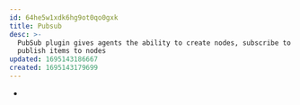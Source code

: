 ```yaml
---
id: 64he5w1xdk6hg9ot0qo0gxk
title: Pubsub
desc: >-
  PubSub plugin gives agents the ability to create nodes, subscribe to nodes and
  publish items to nodes
updated: 1695143186667
created: 1695143179699
---
```


- 